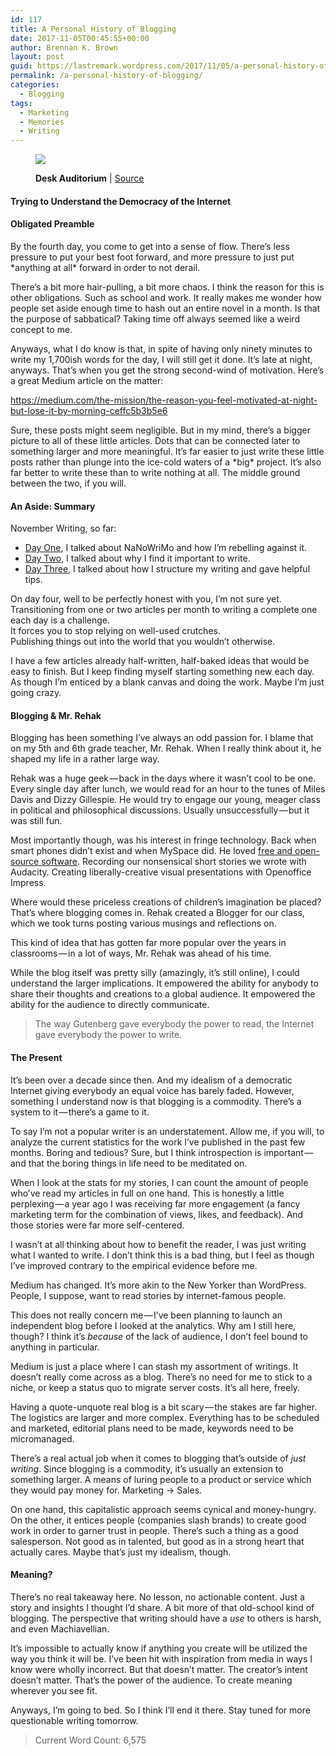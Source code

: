 ```yaml
---
id: 117
title: A Personal History of Blogging
date: 2017-11-05T00:45:55+00:00
author: Brennan K. Brown
layout: post
guid: https://lastremark.wordpress.com/2017/11/05/a-personal-history-of-blogging/
permalink: /a-personal-history-of-blogging/
categories:
  - Blogging
tags:
  - Marketing
  - Memories
  - Writing
---
```


<figure class="wp-caption"> 

<img data-width="2272" data-height="1704" src="https://cdn-images-1.medium.com/max/2560/1*fK7wCMIJlHQPIWlzQPP7iQ.jpeg" /> <figcaption class="wp-caption-text"><b>Desk Auditorium</b> | <a href="https://pxhere.com/en/photo/1009335" target="_blank" rel="noopener noreferrer">Source</a></figcaption></figure> 

#### Trying to Understand the Democracy of the Internet

#### Obligated Preamble

<span>By</span> the fourth day, you come to get into a sense of flow. There’s less pressure to put your best foot forward, and more pressure to just put \*anything at all\* forward in order to not derail.

There’s a bit more hair-pulling, a bit more chaos. I think the reason for this is other obligations. Such as school and work. It really makes me wonder how people set aside enough time to hash out an entire novel in a month. Is that the purpose of sabbatical? Taking time off always seemed like a weird concept to me.

Anyways, what I do know is that, in spite of having only ninety minutes to write my 1,700ish words for the day, I will still get it done. It’s late at night, anyways. That’s when you get the strong second-wind of motivation. Here’s a great Medium article on the matter:

<https://medium.com/the-mission/the-reason-you-feel-motivated-at-night-but-lose-it-by-morning-ceffc5b3b5e6>

Sure, these posts might seem negligible. But in my mind, there’s a bigger picture to all of these little articles. Dots that can be connected later to something larger and more meaningful. It’s far easier to just write these little posts rather than plunge into the ice-cold waters of a \*big\* project. It’s also far better to write these than to write nothing at all. The middle ground between the two, if you will.

<!--more-->

#### An Aside: Summary

November Writing, so far:

  * <a href="https://medium.com/@brennanbrown/not-writing-a-novel-nanowrimo-3c1dba08f103" target="_blank" rel="noopener noreferrer">Day One</a>, I talked about NaNoWriMo and how I’m rebelling against it.
  * <a href="https://medium.com/@brennanbrown/why-i-write-e425cdda0e10" target="_blank" rel="noopener noreferrer">Day Two</a>, I talked about why I find it important to write.
  * <a href="https://medium.com/@brennanbrown/my-writing-process-4868f986f97f" target="_blank" rel="noopener noreferrer">Day Three</a>, I talked about how I structure my writing and gave helpful tips.

On day four, well to be perfectly honest with you, I’m not sure yet.  
Transitioning from one or two articles per month to writing a complete one each day is a challenge.   
It forces you to stop relying on well-used crutches.   
Publishing things out into the world that you wouldn’t otherwise.

I have a few articles already half-written, half-baked ideas that would be easy to finish. But I keep finding myself starting something new each day. As though I’m enticed by a blank canvas and doing the work. Maybe I’m just going crazy.

#### Blogging & Mr. Rehak

<span>B</span>logging has been something I’ve always an odd passion for. I blame that on my 5th and 6th grade teacher, Mr. Rehak. When I really think about it, he shaped my life in a rather large way.

Rehak was a huge geek — back in the days where it wasn’t cool to be one. Every single day after lunch, we would read for an hour to the tunes of Miles Davis and Dizzy Gillespie. He would try to engage our young, meager class in political and philosophical discussions. Usually unsuccessfully — but it was still fun.

Most importantly though, was his interest in fringe technology. Back when smart phones didn’t exist and when MySpace did. He loved <a href="https://www.gnu.org/philosophy/floss-and-foss.en.html" target="_blank" rel="noopener noreferrer">free and open-source software</a>. Recording our nonsensical short stories we wrote with Audacity. Creating liberally-creative visual presentations with Openoffice Impress.

Where would these priceless creations of children’s imagination be placed? That’s where blogging comes in. Rehak created a Blogger for our class, which we took turns posting various musings and reflections on.

This kind of idea that has gotten far more popular over the years in classrooms — in a lot of ways, Mr. Rehak was ahead of his time.

While the blog itself was pretty silly (amazingly, it’s still online), I could understand the larger implications. It empowered the ability for anybody to share their thoughts and creations to a global audience. It empowered the ability for the audience to directly communicate.

> The way Gutenberg gave everybody the power to read, the Internet gave everybody the power to write.

#### The Present

<span>I</span>t’s been over a decade since then. And my idealism of a democratic Internet giving everybody an equal voice has barely faded. However, something I understand now is that blogging is a commodity. There’s a system to it — there’s a game to it.

To say I’m not a popular writer is an understatement. Allow me, if you will, to analyze the current statistics for the work I’ve published in the past few months. Boring and tedious? Sure, but I think introspection is important — and that the boring things in life need to be meditated on.

When I look at the stats for my stories, I can count the amount of people who’ve read my articles in full on one hand. This is honestly a little perplexing — a year ago I was receiving far more engagement (a fancy marketing term for the combination of views, likes, and feedback). And those stories were far more self-centered.

I wasn’t at all thinking about how to benefit the reader, I was just writing what I wanted to write. I don’t think this is a bad thing, but I feel as though I’ve improved contrary to the empirical evidence before me.

Medium has changed. It’s more akin to the New Yorker than WordPress. People, I suppose, want to read stories by internet-famous people.

This does not really concern me — I’ve been planning to launch an independent blog before I looked at the analytics. Why am I still here, though? I think it’s _because_ of the lack of audience, I don’t feel bound to anything in particular.

Medium is just a place where I can stash my assortment of writings. It doesn’t really come across as a blog. There’s no need for me to stick to a niche, or keep a status quo to migrate server costs. It’s all here, freely.

Having a quote-unquote real blog is a bit scary — the stakes are far higher. The logistics are larger and more complex. Everything has to be scheduled and marketed, editorial plans need to be made, keywords need to be micromanaged.

There’s a real actual job when it comes to blogging that’s outside of _just writing_. Since blogging is a commodity, it’s usually an extension to something larger. A means of luring people to a product or service which they would pay money for. Marketing → Sales.

On one hand, this capitalistic approach seems cynical and money-hungry. On the other, it entices people (companies slash brands) to create good work in order to garner trust in people. There’s such a thing as a good salesperson. Not good as in talented, but good as in a strong heart that actually cares. Maybe that’s just my idealism, though.

#### Meaning?

There’s no real takeaway here. No lesson, no actionable content. Just a story and insights I thought I’d share. A bit more of that old-school kind of blogging. The perspective that writing should have a _use_ to others is harsh, and even Machiavellian.

It’s impossible to actually know if anything you create will be utilized the way you think it will be. I’ve been hit with inspiration from media in ways I know were wholly incorrect. But that doesn’t matter. The creator’s intent doesn’t matter. That’s the power of the audience. To create meaning wherever you see fit.

Anyways, I’m going to bed. So I think I’ll end it there. Stay tuned for more questionable writing tomorrow.



> Current Word Count: 6,575